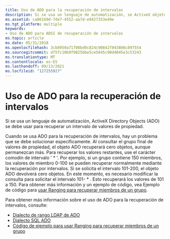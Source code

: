 ```yaml
---
title: Uso de ADO para la recuperación de intervalos
description: Si se usa un lenguaje de automatización, se ActiveX objetos de directorio (ADO) para recuperar un intervalo de valores de propiedad. Cuando se usa ADO para la recuperación de intervalos, hay un problema que se debe solucionar específicamente.
ms.assetid: ca06169d-7de7-4552-aa7d-e9427353e49e
ms.tgt_platform: multiple
keywords:
- Uso de ADO para ADSI de recuperación de intervalos
ms.topic: article
ms.date: 05/31/2018
ms.openlocfilehash: 3cb8950a71708bd9c824c90842f043808c897554
ms.sourcegitcommit: d75fc10b9f0825bbe5ce5045c90d4045e3c53243
ms.translationtype: MT
ms.contentlocale: es-ES
ms.lasthandoff: 09/13/2021
ms.locfileid: "127255927"
---
```

# <a name="using-ado-for-range-retrieval"></a>Uso de ADO para la recuperación de intervalos

Si se usa un lenguaje de automatización, ActiveX Directory Objects (ADO) se debe usar para recuperar un intervalo de valores de propiedad.

Cuando se usa ADO para la recuperación de intervalos, hay un problema que se debe solucionar específicamente. Al consultar el grupo final de valores de propiedad, el objeto ADO recuperará cero objetos, aunque permanezcan más. Para recuperar los valores restantes, use el carácter comodín de intervalo ' \* '. Por ejemplo, si un grupo contiene 150 miembros, los valores de miembro 0-100 se pueden recuperar normalmente mediante la recuperación por intervalos. Si se solicita el intervalo 101-200, el objeto ADO devolverá cero objetos. En este momento, es necesario modificar la consulta para solicitar el intervalo 101- \* . Esto recuperará los valores de 101 a 150. Para obtener más información y un ejemplo de código, vea Ejemplo de código para [usar Ranging para recuperar miembros de un grupo](example-code-for-using-ranging-to-retrieve-members-of-a-group.md).

Para obtener más información sobre el uso de ADO para la recuperación de intervalos, consulte:

-   [Dialecto de rango LDAP de ADO](ado-ldap-ranging-dialect.md)
-   [Dialecto SQL ADO](ado-sql-ranging-dialect.md)
-   [Código de ejemplo para usar Ranging para recuperar miembros de un grupo](example-code-for-using-ranging-to-retrieve-members-of-a-group.md)

 

 




